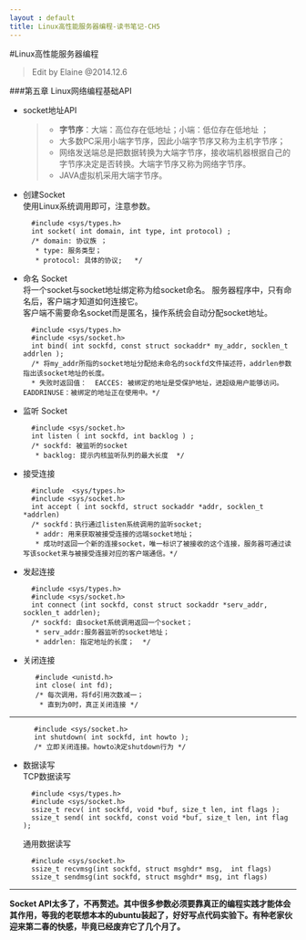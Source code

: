 ```yaml
---
layout : default
title: Linux高性能服务器编程-读书笔记-CH5
---
```

#Linux高性能服务器编程    
 > Edit by Elaine @2014.12.6
 
###第五章 Linux网络编程基础API    
* socket地址API    
    > * **字节序**：大端：高位存在低地址；小端：低位存在低地址  ；  
    > * 大多数PC采用小端字节序，因此小端字节序又称为主机字节序；   
    > * 网络发送端总是把数据转换为大端字节序，接收端机器根据自己的字节序决定是否转换。大端字节序又称为网络字节序。   
    > * JAVA虚拟机采用大端字节序。   


* 创建Socket      
    使用Linux系统调用即可，注意参数。    
    
        #include <sys/types.h>      
        int socket( int domain, int type, int protocol) ;     
        /* domain: 协议族 ；  
         * type: 服务类型；  
         * protocol: 具体的协议;   */

* 命名 Socket    
    将一个socket与socket地址绑定称为给socket命名。
    服务器程序中，只有命名后，客户端才知道如何连接它。    
    客户端不需要命名socket而是匿名，操作系统会自动分配socket地址。  

        #include <sys/types.h>   
        #include <sys/socket.h>   
        int bind( int sockfd, const struct sockaddr* my_addr, socklen_t addrlen );     
        /* 将my_addr所指的socket地址分配给未命名的sockfd文件描述符，addrlen参数指出该socket地址的长度。     
        * 失败时返回值：  EACCES: 被绑定的地址是受保护地址，进超级用户能够访问。EADDRINUSE：被绑定的地址正在使用中。*/        

* 监听 Socket 
   
        #include <sys/socket.h>  
        int listen ( int sockfd, int backlog ) ;    
        /* sockfd: 被监听的socket    
         * backlog: 提示内核监听队列的最大长度  */     


* 接受连接  

        #include  <sys/types.h>   
        #include <sys/socket.h>   
        int accept ( int sockfd, struct sockaddr *addr, socklen_t *addrlen)   
        /* sockfd：执行通过listen系统调用的监听socket;   
         * addr: 用来获取被接受连接的远端socket地址；   
         * 成功时返回一个新的连接socket，唯一标识了被接收的这个连接，服务器可通过读写该socket来与被接受连接对应的客户端通信。*/       

* 发起连接  
 
        #include <sys/types.h>  
        #include <sys/socket.h>    
        int connect (int sockfd, const struct sockaddr *serv_addr, socklen_t addrlen);    
        /* sockfd: 由socket系统调用返回一个socket；   
         * serv_addr:服务器监听的socket地址；   
         * addrlen: 指定地址的长度；  */

* 关闭连接  
 
         #include <unistd.h>   
         int close( int fd);   
         /* 每次调用，将fd引用次数减一；
          * 直到为0时，真正关闭连接 */     
           
 ---    
 
          #include <sys/socket.h>   
          int shutdown( int sockfd, int howto );    
          /* 立即关闭连接。howto决定shutdown行为 */       

* 数据读写   
    TCP数据读写   
  
        #include <sys/types.h> 
        #include <sys/socket.h>  
        ssize_t recv( int sockfd, void *buf, size_t len, int flags ); 
        ssize_t send( int sockfd, const void *buf, size_t len, int flag );     

    通用数据读写  
     
        #include <sys/socket.h>   
        ssize_t recvmsg(int sockfd, struct msghdr* msg,  int flags) 
        ssize_t sendmsg(int sockfd, struct msghdr* msg, int flags)     

---
**Socket API太多了，不再赘述。其中很多参数必须要靠真正的编程实践才能体会其作用，等我的老联想本本的ubuntu装起了，好好写点代码实验下。有种老家伙迎来第二春的快感，毕竟已经废弃它了几个月了。**
